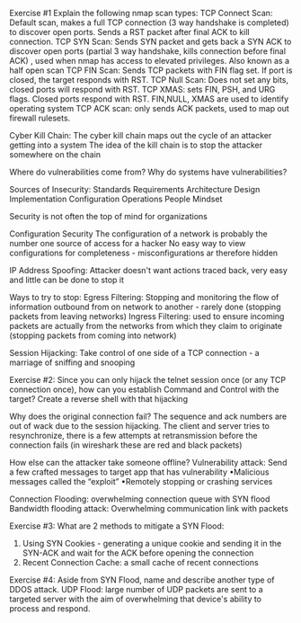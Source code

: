 Exercise #1
Explain the following nmap scan types:
TCP Connect Scan: Default scan, makes a full TCP connection (3 way handshake is completed) to discover open ports. Sends a RST packet after final ACK to kill connection.
TCP SYN Scan: Sends SYN packet and gets back a SYN ACK to discover open ports (partial 3 way handshake, kills connection before final ACK) , used when nmap has access to elevated privileges. Also known as a half open scan
TCP FIN Scan: Sends TCP packets with FIN flag set. If port is closed, the target responds with RST. 
TCP Null Scan: Does not set any bits, closed ports will respond with RST.
TCP XMAS: sets FIN, PSH, and URG flags. Closed ports respond with RST.
FIN,NULL, XMAS are used to identify operating system
TCP ACK scan: only sends ACK packets, used to map out firewall rulesets.


Cyber Kill Chain: 
The cyber kill chain maps out the cycle of an attacker getting into a system
The idea of the kill chain is to stop the attacker somewhere on the chain


Where do vulnerabilities come from? Why do systems have vulnerabilities?

Sources of Insecurity:
Standards
Requirements
Architecture
Design
Implementation
Configuration
Operations
People
Mindset

Security is not often the top of mind for organizations

Configuration Security
The configuration of a network is probably the number one source of access for a hacker
No easy way to view configurations for completeness - misconfigurations ar therefore hidden

IP Address Spoofing: Attacker doesn't want actions traced back, very easy and little can be done to stop it

Ways to try to stop:
	Egress Filtering: Stopping and monitoring the flow of information outbound from on network to another - rarely done (stopping packets from leaving networks)
	Ingress Filtering: used to ensure incoming packets are actually from the networks from which they claim to originate (stopping packets from coming into network)

Session Hijacking: Take control of one side of a TCP connection - a marriage of sniffing and snooping

Exercise #2: Since you can only hijack the telnet session once (or any TCP connection once), how can you establish Command and Control with the target?
Create a reverse shell with that hijacking 

Why does the original connection fail?
The sequence and ack numbers are out of wack due to the session hijacking. The client and server tries to resynchronize, there is a few attempts at retransmission before the connection fails (in wireshark these are red and black packets)


How else can the attacker take someone offline?
Vulnerability attack: Send a few crafted messages to target app that has vulnerability
•Malicious messages called the “exploit”
•Remotely stopping or crashing services

Connection Flooding: overwhelming connection queue with SYN flood
Bandwidth flooding attack: Overwhelming communication link with packets


Exercise #3:
What are 2 methods to mitigate a SYN Flood:
1. Using SYN Cookies - generating a unique cookie and sending it in the SYN-ACK and wait for the ACK before opening the connection
2. Recent Connection Cache: a small cache of recent connections

Exercise #4:
Aside from SYN Flood, name and describe another type of DDOS attack.
UDP Flood: large number of UDP packets are sent to a targeted server with the aim of overwhelming that device's ability to process and respond. 
